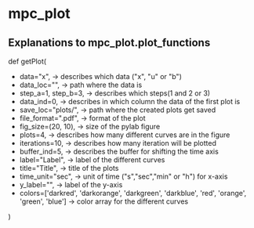 # mpc_plot

## Explanations to mpc_plot.plot_functions

def getPlot(
 - data="x", -> describes which data ("x", "u" or "b")
 - data_loc="", -> path where the data is
 - step_a=1, step_b=3, -> describes which steps(1 and 2 or 3)
 - data_ind=0, -> describes in which column the data of the first plot is 
 - save_loc="plots/", -> path where the created plots get saved 
 - file_format=".pdf", -> format of the plot 
 - fig_size=(20, 10), -> size of the pylab figure
 - plots=4, -> describes how many different curves are in the figure  
 - iterations=10, -> describes how many iteration will be plotted
 - buffer_ind=5, -> describes the buffer for shifting the time axis
 - label="Label", -> label of the different curves
 - title="Title", -> title of the plots
 - time_unit="sec", -> unit of time ("s","sec","min" or "h") for x-axis
 - y_label="", -> label of the y-axis
 - colors=['darkred', 'darkorange', 'darkgreen', 'darkblue', 'red', 'orange', 'green', 'blue'] -> color array for the different curves 
 
 )